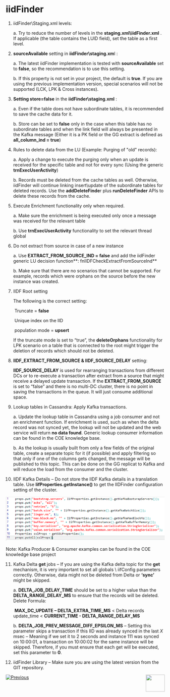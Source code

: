 # iidFinder

1. iidFinder\Staging.xml levels: 

    a. Try to reduce the number of levels in the **staging.xml\iidFinder.xml** . If applicable (the table contains the LUID field), set the table as a first level. 

3. **sourceAvailable** setting in **iidFinder\staging.xm**l : 

    a. The latest iidFinder implementation is tested with **sourceAvailable** set to **false**, so the recommendation is to use this setting. 

    b. If this property is not set in your project, the default is **true**. If you are using the previous implementation version, special scenarios will not be supported (LCK, LPK & Cross instances). 

4. **Setting store=false** in the **iidFinder\staging.xml** :

    a. Even if the table does not have subordinate tables, it is recommended to save the cache data for it. 

    b. Store can be set to **false** only in the case when this table has no subordinate tables and when the link field will always be presented in the Kafka message (Either it is a PK field or the GG extract is defined as **all_column_ind = true**)

5. Rules to delete data from the LU (Example: Purging of "old" records):  

    a. Apply a change to execute the purging only when an update is received for the specific table and not for every sync (Using the generic **trnExecUserActivity**)

    b. Records must be deleted from the cache tables as well. Otherwise, iidFinder will continue linking insert\update of the subordinate tables for deleted records. Use the **addDeleteFinde**r plus **runDeleteFinder** APIs to delete these records from the cache.

6. Execute Enrichment functionality only when required. 

    a. Make sure the enrichment is being executed only once a message was received for the relevant table

    b. Use **trnExecUserActivity** functionality to set the relevant thread global 

7. Do not extract from source in case of a new instance 

    a. Use **EXTRACT_FROM_SOURCE_IND = false** and add the iidFinder generic LU decision function**: fnIIDFCheckExtractFromSourceInd**

    b. Make sure that there are no scenarios that cannot be supported. For example, records which were orphans on the source before the new instance was created. 

8. IIDF Root setting

    The following is the correct setting:

   ​	 Truncate = **false**

   ​	 Unique index on the IID

   ​	 population mode = **upsert**

   If the truncate mode is set to “true”, the **deleteOrphans** functionality for LPK scenario on a table that is connected to the root might trigger the deletion of records which should not be deleted.  

9. **IIDF_EXTRACT_FROM_SOURCE & IIDF_SOURCE_DELAY** setting:

   **IIDF_SOURCE_DELAY** is used for rearranging transactions from different DCs or to re-execute a transaction after extract from a source that might receive a delayed update transaction. If the **EXTRACT_FROM_SOURCE** is set to “false” and there is no multi-DC cluster, there is no point in saving the transactions in the queue. It will just consume additional space.

10. Lookup tables in Cassandra: Apply Kafka transactions. 

    a. Update the lookup table in Cassandra using a job consumer and not an enrichment function. If enrichment is used, such as when the delta record was not synced yet, the lookup will not be updated and the web service will return **no data found**. Generic lookup consumer information can be found in the COE knowledge base.

    b. As the lookup is usually built from only a few fields of the original table, create a separate topic for it (if possible) and apply filtering so that only if one of the columns gets changed, the message will be published to this topic. This can be done on the GG replicat to Kafka and will reduce the load from the consumer and the cluster.

11. IIDF Kafka Details – Do not store the IIDF Kafka details in a translation table. Use **IifProperties.getInstance()** to get the IIDFinder configuration setting of the cluster.

![image](/articles/COE/Fabric_Implementation_Best_Practices/images/best_practice_iid_finder.png)

Note: Kafka Producer & Consumer examples can be found in the COE knowledge base project 

11. Kafka Delta **get** jobs – If you are using the Kafka delta topic for the **get** mechanism, it is very important to set all globals \ iifConfig parameters correctly. Otherwise, data might not be deleted from Delta or **‘sync’** might be skipped. 

    a. **DELTA_JOB_DELAY_TIME** should be set to a higher value than the **DELTA_RANGE_DELAY_MS** to ensure that the records will be deleted. 
     Delete Formula: 

    ​	**MAX_DC_UPDATE – DELTA_EXTRA_TIME_MS** < Delta records update_time  <  **CURRENT_TIME - DELTA_RANGE_DELAY_MS**

    b. **DELTA_JOB_PREV_MESSAGE_DIFF_EPSILON_MS** – Setting this parameter skips a transaction if this IID was already synced in the last *X* msec – Meaning if we set it to 2 seconds and instance 111 was synced on 10:00:01, a transaction on 10:00:02 for the same instance will be skipped. Therefore, if you must ensure that each get will be executed, set this parameter to **0**.

12. iidFinder Library – Make sure you are using the latest version from the GIT repository.  


[![Previous](/articles/images/Previous.png)](/articles/COE/Fabric_Implementation_Best_Practices/best_practice_kafka.md) [<img align="right" width="60" height="54" src="/articles/images/Next.png">](/articles/COE/Fabric_Implementation_Best_Practices/best_practice_security.md)
